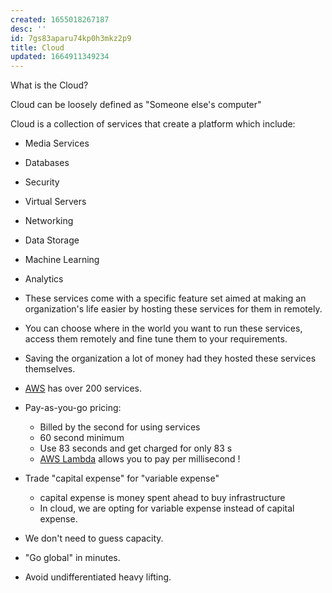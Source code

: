 ```yaml
---
created: 1655018267187
desc: ''
id: 7gs83aparu74kp0h3mkz2p9
title: Cloud
updated: 1664911349234
---
```

   
What is the Cloud?   
   
Cloud can be loosely defined as "Someone else's computer"   
   
Cloud is a collection of services that create a platform which include:   
   
   
- Media Services   
- Databases   
- Security   
- Virtual Servers   
- Networking   
- Data Storage   
- Machine Learning   
- Analytics   
   
   
- These services come with a specific feature set aimed at making an organization's life easier by hosting these services for them in remotely.   
   
   
- You can choose where in the world you want to run these services, access them remotely and fine tune them to your requirements.   
   
   
- Saving the organization a lot of money had they hosted these services themselves.   
   
   
- [AWS](../devlog/aws.md) has over 200 services.   
   
   
- Pay-as-you-go pricing:   
   
   
  - Billed by the second for using services   
  - 60 second minimum   
  - Use 83 seconds and get charged for only 83 s   
  - [AWS Lambda](../devlog/AWS%20Lambda.md) allows you to pay per millisecond !   
   
   
- Trade "capital expense" for "variable expense"   
  - capital expense is money spent ahead to buy infrastructure   
  - In cloud, we are opting for variable expense instead of capital expense.   
- We don't need to guess capacity.   
- "Go global" in minutes.   
- Avoid undifferentiated heavy lifting.